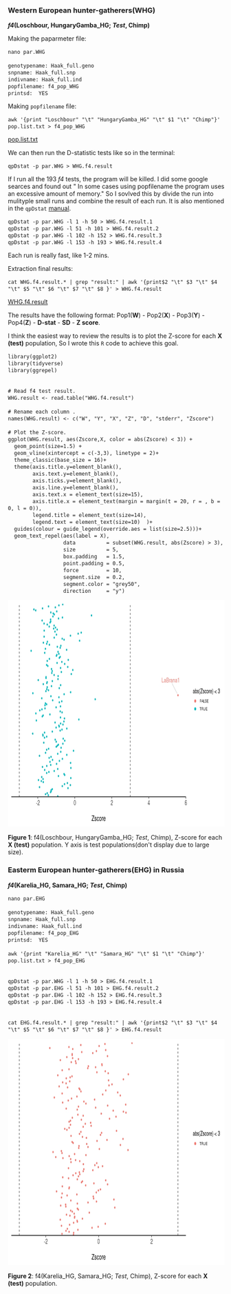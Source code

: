 ### Western European hunter-gatherers(WHG)


***f4*(Loschbour, HungaryGamba_HG; *Test*, Chimp)**


Making the paparmeter file:
```
nano par.WHG

genotypename: Haak_full.geno 
snpname: Haak_full.snp
indivname: Haak_full.ind
popfilename: f4_pop_WHG
printsd:  YES
```
Making ```popfilename``` file:

```
awk '{print "Loschbour" "\t" "HungaryGamba_HG" "\t" $1 "\t" "Chimp"}' pop.list.txt > f4_pop_WHG

```
[pop.list.txt](data/pop.list.txt)

We can then run the D-statistic tests like so in the terminal:

```
qpDstat -p par.WHG > WHG.f4.result
```


If I run all the 193 *f4* tests, the program will be killed. I did some google searces and found out " In some cases using popfilename the program uses an excessive amount of memory." So I sovlved this by divide the run into mulityple small runs and combine the result of each run. It is also mentioned in the ```qpDstat``` [manual](https://github.com/DReichLab/AdmixTools/blob/master/README.Dstatistics). 


```
qpDstat -p par.WHG -l 1 -h 50 > WHG.f4.result.1
qpDstat -p par.WHG -l 51 -h 101 > WHG.f4.result.2
qpDstat -p par.WHG -l 102 -h 152 > WHG.f4.result.3
qpDstat -p par.WHG -l 153 -h 193 > WHG.f4.result.4
```
Each run is really fast, like 1-2 mins.

Extraction final results:
```
cat WHG.f4.result.* | grep "result:" | awk '{print$2 "\t" $3 "\t" $4 "\t" $5 "\t" $6 "\t" $7 "\t" $8 }' > WHG.f4.result
```
[WHG.f4.result](data/WHG.f4.result)

The results have the following format: Pop1(**W**) - Pop2(**X**) - Pop3(**Y**) - Pop4(**Z**) - **D-stat**	- **SD** - **Z score**.


I think the easiest way to review the results is to plot the Z-score for each **X (test)** population, So I wrote this ```R``` code to achieve this goal.

```
library(ggplot2)
library(tidyverse)
library(ggrepel)


# Read f4 test result.
WHG.result <- read.table("WHG.f4.result")

# Rename each column .
names(WHG.result) <- c("W", "Y", "X", "Z", "D", "stderr", "Zscore")

# Plot the Z-score.
ggplot(WHG.result, aes(Zscore,X, color = abs(Zscore) < 3)) +
  geom_point(size=1.5) +
  geom_vline(xintercept = c(-3,3), linetype = 2)+
  theme_classic(base_size = 16)+
  theme(axis.title.y=element_blank(),
        axis.text.y=element_blank(),
        axis.ticks.y=element_blank(),
        axis.line.y=element_blank(),
        axis.text.x = element_text(size=15),
        axis.title.x = element_text(margin = margin(t = 20, r = , b = 0, l = 0)),
        legend.title = element_text(size=14),
        legend.text = element_text(size=10)  )+
  guides(colour = guide_legend(override.aes = list(size=2.5)))+
  geom_text_repel(aes(label = X),
                  data          = subset(WHG.result, abs(Zscore) > 3),
                  size          = 5,
                  box.padding   = 1.5,
                  point.padding = 0.5,
                  force         = 10,
                  segment.size  = 0.2,
                  segment.color = "grey50",
                  direction     = "y")  
```
<img src=images/WHG_f4_plot.jpeg width="800" height="525">

**Figure 1**: f4(Loschbour, HungaryGamba_HG; *Test*, Chimp), Z-score for each **X (test)** population. Y axis is test populations(don't display due to large size).

### Easterm European hunter-gatherers(EHG) in Russia


***f4*(Karelia_HG, Samara_HG; *Test*, Chimp)**

```
nano par.EHG

genotypename: Haak_full.geno 
snpname: Haak_full.snp
indivname: Haak_full.ind
popfilename: f4_pop_EHG
printsd:  YES

awk '{print "Karelia_HG" "\t" "Samara_HG" "\t" $1 "\t" "Chimp"}' pop.list.txt > f4_pop_EHG


qpDstat -p par.WHG -l 1 -h 50 > EHG.f4.result.1
qpDstat -p par.EHG -l 51 -h 101 > EHG.f4.result.2
qpDstat -p par.EHG -l 102 -h 152 > EHG.f4.result.3
qpDstat -p par.EHG -l 153 -h 193 > EHG.f4.result.4


cat EHG.f4.result.* | grep "result:" | awk '{print$2 "\t" $3 "\t" $4 "\t" $5 "\t" $6 "\t" $7 "\t" $8 }' > EHG.f4.result
```

<img src=images/EHG_f4_plot.jpeg width="800" height="525">

**Figure 2**: f4(Karelia_HG, Samara_HG; *Test*, Chimp), Z-score for each **X (test)** population.
